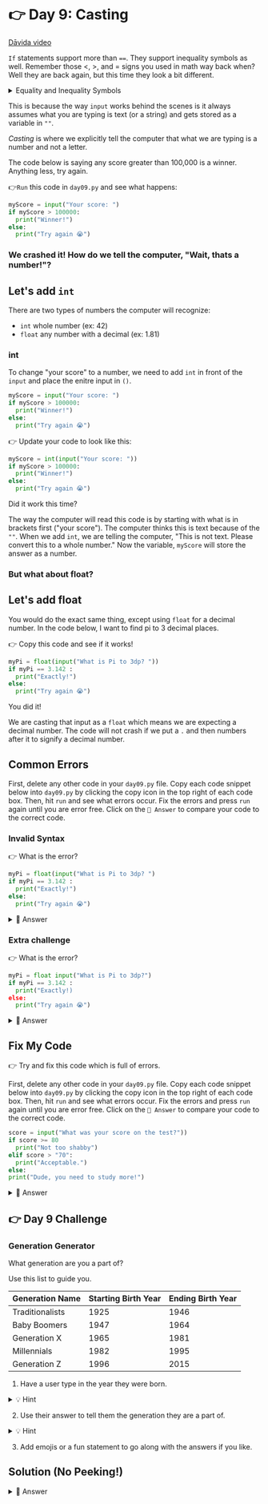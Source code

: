 # 👉 Day 9: Casting

<a href="https://www.youtube.com/watch?v=4hNQsFN9ki8
" target="_blank">Dāvida video</a>

`If` statements support more than `==`. They support inequality symbols as well. Remember those <, >, and = signs you used in math way back when? Well they are back again, but this time they look a bit different.

<details>
<summary>Equality and Inequality Symbols</summary>

```python 
# equal
5 == 5
# not equal
3 != 5
# greater than
5 > 3
# greater than or equal to
5 >= 3
# less than
3 < 5
# less than or equal to
3 <= 5
```

</details>

This is because the way `input` works behind the scenes is it always assumes what you are typing is text (or a string) and gets stored as a variable in `""`.

*Casting* is where we explicitly tell the computer that what we are typing is a number and not a letter.




The code below is saying any score greater than 100,000 is a winner. Anything less, try again.

👉`Run` this code in `day09.py` and see what happens:

```python 
myScore = input("Your score: ")
if myScore > 100000:
  print("Winner!")
else:
  print("Try again 😭")
  ```
  ### We crashed it! How do we tell the computer, "Wait, thats a number!"?

## Let's add `int`

There are two types of numbers the computer will recognize:
- `int` whole number (ex: 42)
- `float` any number with a decimal (ex: 1.81)

### int
To change "your score" to a number, we need to add `int` in front of the `input` and place the enitre input in `()`.

```python 
myScore = input("Your score: ")
if myScore > 100000:
  print("Winner!")
else:
  print("Try again 😭")
```

  👉 Update your code to look like this:

```python 
myScore = int(input("Your score: "))
if myScore > 100000:
  print("Winner!")
else:
  print("Try again 😭")
  ```

  Did it work this time?

The way the computer will read this code is by starting with what is in brackets first ("your score"). The computer thinks this is text because of the `""`. When we add `int`, we are telling the computer, "This is not text. Please convert this to a whole number." Now the variable, `myScore` will store the answer as a number.

### But what about float?

## Let's add float

You would do the exact same thing, except using `float` for a decimal number. In the code below, I want to find pi to 3 decimal places.

👉 Copy this code and see if it works!

```python 
myPi = float(input("What is Pi to 3dp? "))
if myPi == 3.142 :
  print("Exactly!")
else:
  print("Try again 😭")
```

You did it!

We are casting that input as a `float` which means we are expecting a decimal number. The code will not crash if we put a `.` and then numbers after it to signify a decimal number.


## Common Errors

First, delete any other code in your `day09.py` file. Copy each code snippet below into `day09.py` by clicking the copy icon in the top right of each code box. Then, hit `run` and see what errors occur. Fix the errors and press `run` again until you are error free. Click on the `👀 Answer` to compare your code to the correct code.

### Invalid Syntax
👉 What is the error?

```python 
myPi = float(input("What is Pi to 3dp? ")
if myPi == 3.142 :
  print("Exactly!")
else:
  print("Try again 😭")
  ```

  <details>
<summary>👀 Answer</summary>

We forgot the second closing `)` at the end of our input. Remember, on each line for every open bracket, there needs to be a closing bracket.

</details>

### Extra challenge

👉 What is the error?

```python
myPi = float input("What is Pi to 3dp?")
if myPi == 3.142 :
  print("Exactly!)
else:
  print("Try again 😭")
```


<details>
<summary>👀 Answer</summary>

We forgot the first opening `(` before `input`. Remember, for casting to float or int, we need to enclose the thing to be casted into starting and closing brackets..

We also forgot to end the double quote `"` after `"Exactly!`

</details>

## Fix My Code

👉 Try and fix this code which is full of errors.

First, delete any other code in your `day09.py` file. Copy each code snippet below into `day09.py` by clicking the copy icon in the top right of each code box. Then, hit `run` and see what errors occur. Fix the errors and press `run` again until you are error free. Click on the `👀 Answer` to compare your code to the correct code.

```python
score = input("What was your score on the test?"))
if score >= 80
  print("Not too shabby")
elif score > "70":
  print("Acceptable.")
else:
print("Dude, you need to study more!")
```
  <details>
<summary>👀 Answer</summary>

```python
score = int(input("What was your score on the test?"))
if score >= 80:
  print("Not too shabby")
elif score >= 70:
  print("Acceptable.")
else:
  print("Dude, you need to study more!")
```

</details>


## 👉 Day 9 Challenge

### Generation Generator

What generation are you a part of?

Use this list to guide you.


| Generation Name | Starting Birth Year | Ending Birth Year |
|-----------------|---------------------|-------------------|
| Traditionalists | 1925                | 1946              |
| Baby Boomers    | 1947                | 1964              |
| Generation X    | 1965                | 1981              |
| Millennials     | 1982                | 1995              |
| Generation Z    | 1996                | 2015              |

1. Have a user type in the year they were born.

<details>
<summary>💡 Hint</summary>

Think about what inequality symbols you need to use. You will also need `and` and `()` when looking at ranges of numbers.

</details>

2. Use their answer to tell them the generation they are a part of.

<details>
<summary>💡 Hint</summary>

You will use `if` statements and `int` for this project.

</details>

3. Add emojis or a fun statement to go along with the answers if you like.

## Solution (No Peeking!)


<details>
<summary>👀 Answer</summary>

```python 
birthYear = int(input("What year were you born? "))
if birthYear <= 1946:
  print("You are a Traditionalist.")
elif birthYear >= 1947 and birthYear <= 1964:
  print("Hey, Baby Boomer! How you doing?")
elif birthYear >= 1965 and birthYear <= 1981:
  print("Gen X! What's up?")
elif birthYear >= 1982 and birthYear <= 1995:
  print("Millenials! The age of tech!")
elif birthYear >= 1996:
  print("Hey, Gen Z! TikTok much?")
else: 
  print("Try again!")
```

</details>